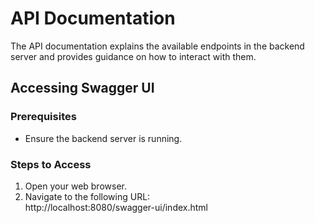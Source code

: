 # **API Documentation**

The API documentation explains the available endpoints in the backend server and provides guidance on how to interact with them.

## **Accessing Swagger UI**

### **Prerequisites**
- Ensure the backend server is running.

### **Steps to Access**
1. Open your web browser.
2. Navigate to the following URL:  
http://localhost:8080/swagger-ui/index.html

